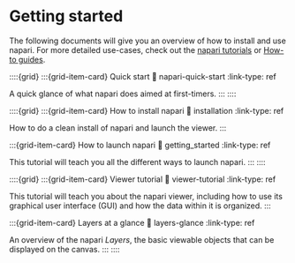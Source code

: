  # Getting started

The following documents will give you an overview of how to install and use
napari. For more detailed use-cases, check out the [napari tutorials](./index)
or [How-to guides](../howtos/index).

::::{grid}
:::{grid-item-card} Quick start
:link: napari-quick-start
:link-type: ref

A quick glance of what napari does aimed at first-timers.
:::
::::

::::{grid}
:::{grid-item-card} How to install napari
:link: installation
:link-type: ref

How to do a clean install of napari and launch the viewer.
:::

:::{grid-item-card} How to launch napari
:link: getting_started
:link-type: ref

This tutorial will teach you all the different ways to launch napari.
:::
::::

::::{grid}
:::{grid-item-card} Viewer tutorial
:link: viewer-tutorial
:link-type: ref

This tutorial will teach you about the napari viewer, including how to use its graphical user interface (GUI)
and how the data within it is organized.
:::

:::{grid-item-card} Layers at a glance
:link: layers-glance
:link-type: ref

An overview of the napari *Layers*, the basic viewable objects that can be displayed on the canvas.
:::
::::